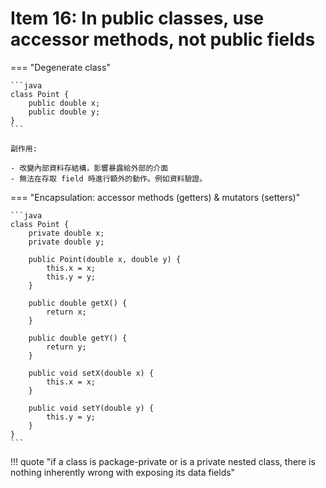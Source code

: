 # Item 16: In public classes, use accessor methods, not public fields

=== "Degenerate class"

    ```java
    class Point {
        public double x;
        public double y;
    }
    ```

    副作用:

    - 改變內部資料存結構，影響暴露給外部的介面
    - 無法在存取 field 時進行額外的動作。例如資料驗證。

=== "Encapsulation: accessor methods (getters) & mutators (setters)"

    ```java
    class Point {
        private double x;
        private double y;

        public Point(double x, double y) {
            this.x = x;
            this.y = y;
        }

        public double getX() {
            return x;
        }

        public double getY() {
            return y;
        }

        public void setX(double x) {
            this.x = x;
        }

        public void setY(double y) {
            this.y = y;
        }
    }
    ```

!!! quote "if a class is package-private or is a private nested class, there is nothing inherently wrong with exposing its data fields"


